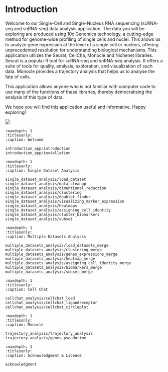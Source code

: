 # Introduction

Welcome to our Single-Cell and Single-Nucleus RNA sequencing (scRNA-seq and snRNA-seq) data analysis application. The data you will be exploring are produced using 10x Genomics technology, a cutting-edge method for genome-wide profiling of single cells and nuclei. This allows us to analyze gene expression at the level of a single cell or nucleus, offering unprecedented resolution for understanding biological mechanisms. This application utilizes the Seurat, CellCha, Monocle and Nichenet libraries. Seurat is a popular R tool for scRNA-seq and snRNA-seq analysis. It offers a suite of tools for quality, analysis, exploration, and visualization of such data. Monocle provides a trajectory analysis that helps us to analyse the fate of cells.

This application allows anyone who is not familiar with computer code to use many of the functions of these libraries, thereby democratising the analysis of this type of data.

We hope you will find this application useful and informative. Happy exploring!

![](/_static/images/introduction/pipeline.png)

```{toctree}
:maxdepth: 1
:titlesonly:
:caption: Welcome

introduction_app/introduction
introduction_app/installation
```

```{toctree}
:maxdepth: 1
:titlesonly:
:caption: Single Dataset Analysis

single_dataset_analysis/load_dataset
single_dataset_analysis/data_cleanup
single_dataset_analysis/dimentional_reduction
single_dataset_analysis/clustering
single_dataset_analysis/doublet_finder
single_dataset_analysis/visualizing_marker_expression
single_dataset_analysis/heatmaps
single_dataset_analysis/assigning_cell_identity
single_dataset_analysis/cluster_biomarkers
single_dataset_analysis/subset
```

```{toctree}
:maxdepth: 1
:titlesonly:
:caption: Multiple Datasets Analysis

multiple_datasets_analysis/load_datasets_merge
multiple_datasets_analysis/clustering_merge
multiple_datasets_analysis/genes_expressions_merge
multiple_datasets_analysis/heatmap_merge
multiple_datasets_analysis/assigning_cell_identity_merge
multiple_datasets_analysis/biomarkers_merge
multiple_datasets_analysis/subset_merge
```

```{toctree}
:maxdepth: 1
:titlesonly:
:caption: Cell Chat

cellchat_analysis/cellchat_load
cellchat_analysis/cellchat_ligandreceptor
cellchat_analysis/cellchat_circleplot
```

```{toctree}
:maxdepth: 1
:titlesonly:
:caption: Monocle

trajectory_analysis/trajectory_analysis
trajectory_analysis/genes_pseudotime
```


```{toctree}
:maxdepth: 1
:titlesonly:
:caption: Acknowledgment & Licence

acknowledgment
```